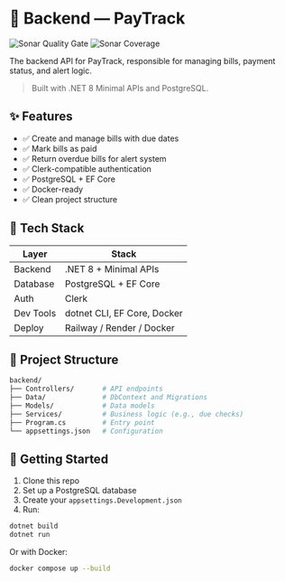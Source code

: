 # 🧠 Backend — PayTrack

![Sonar Quality Gate](https://img.shields.io/sonar/quality_gate/gasbrieo_paytrack_backend?server=http%3A%2F%2Fsonarcloud.io)
![Sonar Coverage](https://img.shields.io/sonar/coverage/gasbrieo_paytrack_backend?server=https%3A%2F%2Fsonarcloud.io)

The backend API for PayTrack, responsible for managing bills, payment status, and alert logic.

> Built with .NET 8 Minimal APIs and PostgreSQL.

## ✨ Features

- ✅ Create and manage bills with due dates
- ✅ Mark bills as paid
- ✅ Return overdue bills for alert system
- ✅ Clerk-compatible authentication
- ✅ PostgreSQL + EF Core
- ✅ Docker-ready
- ✅ Clean project structure

## 🧱 Tech Stack

| Layer     | Stack                       |
| --------- | --------------------------- |
| Backend   | .NET 8 + Minimal APIs       |
| Database  | PostgreSQL + EF Core        |
| Auth      | Clerk                       |
| Dev Tools | dotnet CLI, EF Core, Docker |
| Deploy    | Railway / Render / Docker   |

## 📁 Project Structure

```bash
backend/
├── Controllers/       # API endpoints
├── Data/              # DbContext and Migrations
├── Models/            # Data models
├── Services/          # Business logic (e.g., due checks)
├── Program.cs         # Entry point
└── appsettings.json   # Configuration
```

## 🚀 Getting Started

1. Clone this repo
2. Set up a PostgreSQL database
3. Create your `appsettings.Development.json`
4. Run:

```bash
dotnet build
dotnet run
```

Or with Docker:

```bash
docker compose up --build
```

